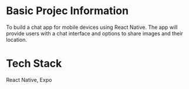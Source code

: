 # Basic Projec Information 
To build a chat app for mobile devices using React Native. The app will
provide users with a chat interface and options to share images and their location.

# Tech Stack 
React Native, Expo 